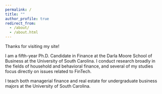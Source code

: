 ```yaml
---
permalink: /
title: ""
author_profile: true
redirect_from: 
  - /about/
  - /about.html
---
```


Thanks for visiting my site!


I am a fifth-year Ph.D. Candidate in Finance at the Darla Moore School of Business at the University of South Carolina. I conduct research broadly in the fields of household and behavioral finance, and several of my studies focus directly on issues related to FinTech. 


I teach both managerial finance and real estate for undergraduate business majors at the University of South Carolina.
